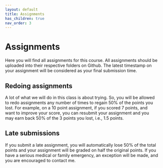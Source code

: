 ```yaml
---
layout: default
title: Assignments
has_children: true
nav_order: 3
---
```


# Assignments

Here you will find all assignments for this course. All assignments should be uploaded into their respective folders on Github. The latest timestamp on your assignment will be considered as your final submission time.

## Redoing assignments

A lot of what we will do in this class is about trying. So, you will be allowed to redo assignments any number of times to regain 50% of the points you lost. For example, on a 10 point assignment, if you scored 7 points, and want to improve your score, you can resubmit your assignment and you may earn back 50% of the 3 points you lost, i.e., 1.5 points.

## Late submissions

If you submit a late assignment, you will automatically lose 50% of the total points and your assignment will be graded on half the original points. If you have a serious medical or family emergency, an exception will be made, and you are encouraged to contact me. 
